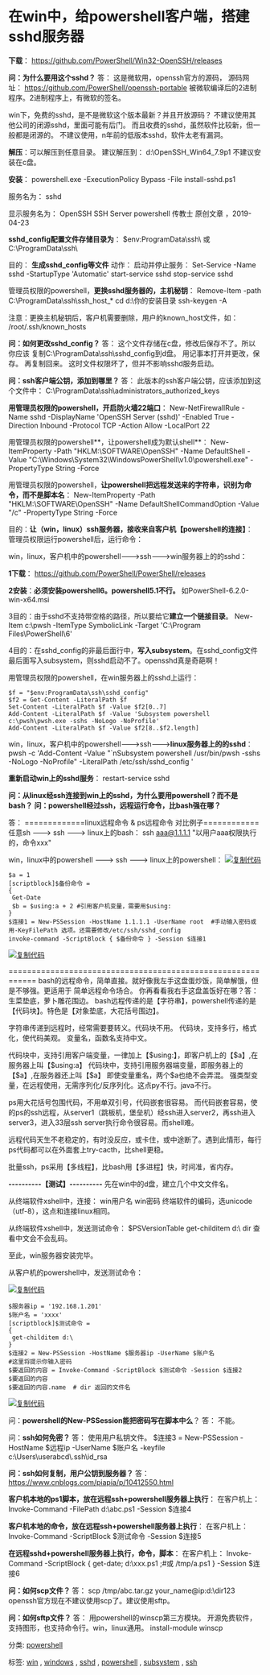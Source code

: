 ﻿









# 在win中，给powershell客户端，搭建sshd服务器


**下载**：
https://github.com/PowerShell/Win32-OpenSSH/releases

**问：为什么要用这个sshd？**
答：
这是微软用，openssh官方的源码，
源码网址：
https://github.com/PowerShell/openssh-portable
被微软编译后的2进制程序。2进制程序上，有微软的签名。

win下，免费的sshd，是不是微软这个版本最新？并且开放源码？
不建议使用其他公司的闭源sshd，里面可能有后门。
而且收费的sshd，虽然软件比较新，但一般都是闭源的。
不建议使用，n年前的低版本sshd，软件太老有漏洞。

**解压**：可以解压到任意目录。
建议解压到：
d:\\OpenSSH\_Win64\_7.9p1
不建议安装在c盘。

**安装**：
powershell.exe -ExecutionPolicy Bypass -File install-sshd.ps1

服务名为：
sshd

显示服务名为：
OpenSSH SSH Server
powershell 传教士 原创文章 ，2019-04-23

**sshd\_config配置文件存储目录为**：
\$env:ProgramData\\ssh\\
或
C:\\ProgramData\\ssh\\

目的：
**生成sshd\_config等文件**
动作：
启动并停止服务：
Set-Service -Name sshd -StartupType 'Automatic'
start-service sshd
stop-service sshd

管理员权限的powershell，**更换sshd服务器的，主机秘钥**：
Remove-Item -path C:\\ProgramData\\ssh\\ssh\_host\_\*
cd d:\\你的安装目录
ssh-keygen -A

注意：更换主机秘钥后，客户机需要删除，用户的known\_host文件，如： /root/.ssh/known\_hosts

**问：如何更改sshd\_config？**
答：
这个文件存储在c盘，修改后保存不了。所以你应该
复制C:\\ProgramData\\ssh\\sshd\_config到d盘。
用记事本打开并更改，保存。
再复制回来。
这时文件权限坏了，但并不影响sshd服务启动。

**问：ssh客户端公钥，添加到哪里？**
答：
此版本的ssh客户端公钥，应该添加到这个文件中：
C:\\ProgramData\\ssh\\administrators\_authorized\_keys

**用管理员权限的powershell，开启防火墙22端口**：
New-NetFirewallRule -Name sshd -DisplayName 'OpenSSH Server (sshd)' -Enabled True -Direction Inbound -Protocol TCP -Action Allow -LocalPort 22

用管理员权限的powershell**，让powershell成为默认shell**：
New-ItemProperty -Path "HKLM:\\SOFTWARE\\OpenSSH" -Name DefaultShell -Value "C:\\Windows\\System32\\WindowsPowerShell\\v1.0\\powershell.exe" -PropertyType String -Force

用管理员权限的powershell，**让powershell把远程发送来的字符串，识别为命令，而不是脚本名**：
New-ItemProperty -Path "HKLM:\\SOFTWARE\\OpenSSH" -Name DefaultShellCommandOption -Value "/c" -PropertyType String -Force

目的：**让（win，linux）ssh服务器，接收来自客户机【powershell的连接】**：
管理员权限运行powershell后，运行命令：

win，linux，客户机中的powershell--->ssh--->win服务器上的的sshd：

**1下载**：
https://github.com/PowerShell/PowerShell/releases

**2安装**：**必须安装powershell6。powershell5.1不行。**
如PowerShell-6.2.0-win-x64.msi

3目的：由于sshd不支持带空格的路径，所以要给它**建立一个链接目录**。
New-Item c:\\pwsh -ItemType SymbolicLink -Target 'C:\\Program Files\\PowerShell\\6'

4目的：在sshd\_config的非最后面行中，**写入subsystem**。在sshd\_config文件最后面写入subsystem，则sshd启动不了。opensshd真是奇葩啊！

用管理员权限的powershell，在win服务器上的sshd上运行：

```
$f = "$env:ProgramData\ssh\sshd_config"
$f2 = Get-Content -LiteralPath $f
Set-Content -LiteralPath $f -Value $f2[0..7]
Add-Content -LiteralPath $f -Value 'Subsystem powershell c:\pwsh\pwsh.exe -sshs -NoLogo -NoProfile'
Add-Content -LiteralPath $f -Value $f2[8..$f2.length]
```

win，linux，客户机中的powershell--->ssh--->**linux服务器上的的sshd**：
pwsh -c 'Add-Content  -Value "\`nSubsystem powershell /usr/bin/pwsh -sshs -NoLogo -NoProfile" -LiteralPath /etc/ssh/sshd\_config '

**重新启动win上的sshd服务**：
restart-service sshd

**问：从linux经ssh连接到win上的sshd，为什么要用powershell？而不是bash？**
**问：powershell经过ssh，远程运行命令，比bash强在哪？**

答：
=============linux远程命令 & ps远程命令 对比例子============
任意sh ---> ssh ---> linux上的bash：
ssh aaa@1.1.1.1 "以用户aaa权限执行的，命令xxx"

win，linux中的powershell ---> ssh ---> linux上的powershell：
[![复制代码](https://assets.cnblogs.com/images/copycode.gif)]()

```
$a = 1
[scriptblock]$备份命令 =
{
 Get-Date
 $b = $using:a + 2 #引用客户机变量，需要用$using:
}
$连接1 = New-PSSession -HostName 1.1.1.1 -UserName root  #手动输入密码或用-KeyFilePath 选项。还需要修改/etc/ssh/sshd_config
invoke-command -ScriptBlock { $备份命令 } -Session $连接1
```

[![复制代码](https://assets.cnblogs.com/images/copycode.gif)]()

============================================================
bash的远程命令，简单直接。就好像我左手这盘蛋炒饭，简单解饿，但是不够强。更适用于 简单远程命令场合。
你再看看我右手这盘盖饭好在哪？答：生菜垫底，萝卜雕花围边。
bash远程传递的是【字符串】，powershell传递的是【代码块】。特色是【对象垫底，大花括号围边】。

字符串传递到远程时，经常需要要转义。代码块不用。
代码块，支持多行，格式化，使代码美观。
变量名，函数名支持中文。

代码块中，支持引用客户端变量，一律加上【\$using:】，即客户机上的【\$a】,在服务器上叫【\$using:a】
代码块中，支持引用服务器端变量，即服务器上的【\$a】,在服务器还上叫【\$a】
即使变量重名，两个\$a也绝不会弄混。
强类型变量，在远程使用，无需序列化/反序列化。这点py不行。java不行。

ps用大花括号包围代码，不用单双引号，代码嵌套很容易。
而代码嵌套容易，使的ps的ssh远程，从server1（跳板机，堡垒机）经ssh进入server2，再ssh进入server3，进入33层ssh server执行命令很容易。而shell难。

远程代码天生不老稳定的，有时没反应，或卡住，或中途断了。遇到此情形，每行ps代码都可以在外面套上try-cacth，比shell更稳。

批量ssh，ps采用【多线程】，比bash用【多进程】快，时间准，省内存。

**----------【测试】----------**
先在win中的d盘，建立几个中文文件名。

从终端软件xshell中，连接：
win用户名
win密码
终端软件的编码，选unicode（utf-8），这点和连接linux相同。

从终端软件xshell中，发送测试命令：
\$PSVersionTable
get-childitem d:\\
dir 查看中文会不会乱码。

至此，win服务器安装完毕。

从客户机的powershell中，发送测试命令：

[![复制代码](https://assets.cnblogs.com/images/copycode.gif)]()

```
$服务器ip = '192.168.1.201'
$账户名 = 'xxxx'
[scriptblock]$测试命令 =
{
 get-childitem d:\
}
$连接2 = New-PSSession -HostName $服务器ip -UserName $账户名
#这里将提示你输入密码
$要返回的内容 = Invoke-Command -ScriptBlock $测试命令 -Session $连接2
$要返回的内容
$要返回的内容.name  # dir 返回的文件名
```

[![复制代码](https://assets.cnblogs.com/images/copycode.gif)]()

问：**powershell的New-PSSession能把密码写在脚本中么**？
答：
不能。

问：**ssh如何免密？**
答：
使用用户私钥文件。
\$连接3 = New-PSSession -HostName \$远程ip -UserName \$账户名 -keyfile c:\\Users\\userabcd\\.ssh\\id\_rsa

**问：ssh如何复制，用户公钥到服务器？**
答：
https://www.cnblogs.com/piapia/p/10412550.html

**客户机本地的ps1脚本，放在远程ssh+powershell服务器上执行**：
在客户机上：
Invoke-Command -FilePath d:\\abc.ps1 -Session \$连接4

**客户机本地的命令，放在远程ssh+powershell服务器上执行**：
在客户机上：
Invoke-Command -ScriptBlock \$测试命令 -Session \$连接5

**在远程sshd+powershell服务器上执行，命令，脚本**：
在客户机上：
Invoke-Command -ScriptBlock { get-date; d:\\xxx.ps1 ;#或 /tmp/a.ps1 } -Session \$连接6

**问：如何scp文件？**
答：
scp /tmp/abc.tar.gz   your\_name@ip:d:\\dir123
openssh官方现在不建议使用scp了。建议使用sftp。

**问：如何sftp文件？**
答：
用powershell的winscp第三方模块。
开源免费软件，支持图形，也支持命令行。win，linux通用。
install-module winscp

分类: [powershell](https://www.cnblogs.com/piapia/category/420584.html)

标签: [win](https://www.cnblogs.com/piapia/tag/win/) , [windows](https://www.cnblogs.com/piapia/tag/windows/) , [sshd](https://www.cnblogs.com/piapia/tag/sshd/) , [powershell](https://www.cnblogs.com/piapia/tag/powershell/) , [subsystem](https://www.cnblogs.com/piapia/tag/subsystem/) , [ssh](https://www.cnblogs.com/piapia/tag/ssh/)








